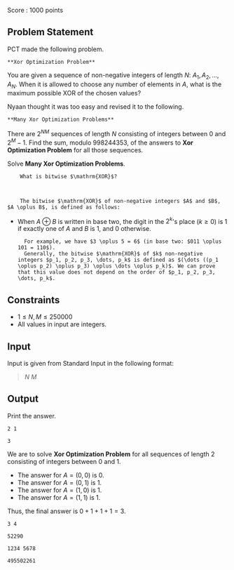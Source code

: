 Score : $1000$ points

## Problem Statement

PCT made the following problem.

    **Xor Optimization Problem**
    

You are given a sequence of non-negative integers of length $N$: $A_1,A_2,...,A_N$. When it is allowed to choose any number of elements in $A$, what is the maximum possible $\mathrm{XOR}$ of the chosen values?

Nyaan thought it was too easy and revised it to the following.

    **Many Xor Optimization Problems**
    

There are $2^{NM}$ sequences of length $N$ consisting of integers between $0$ and $2^M-1$. Find the sum, modulo $998244353$, of the answers to **Xor Optimization Problem** for all those sequences.

Solve **Many Xor Optimization Problems**.

    
        What is bitwise $\mathrm{XOR}$?
    
    

        The bitwise $\mathrm{XOR}$ of non-negative integers $A$ and $B$, $A \oplus B$, is defined as follows:
        

- When $A \oplus B$ is written in base two, the digit in the $2^k$'s place ($k \geq 0$) is $1$ if exactly one of $A$ and $B$ is $1$, and $0$ otherwise.

        For example, we have $3 \oplus 5 = 6$ (in base two: $011 \oplus 101 = 110$).  
        Generally, the bitwise $\mathrm{XOR}$ of $k$ non-negative integers $p_1, p_2, p_3, \dots, p_k$ is defined as $(\dots ((p_1 \oplus p_2) \oplus p_3) \oplus \dots \oplus p_k)$. We can prove that this value does not depend on the order of $p_1, p_2, p_3, \dots, p_k$.
    

## Constraints

- $1 \le N,M \le 250000$
- All values in input are integers.

## Input

Input is given from Standard Input in the following format:

> $N$ $M$

## Output

Print the answer.

```input1
2 1
```

```output1
3
```

We are to solve **Xor Optimization Problem** for all sequences of length $2$ consisting of integers between $0$ and $1$.

- The answer for $A=(0,0)$ is $0$.
- The answer for $A=(0,1)$ is $1$.
- The answer for $A=(1,0)$ is $1$.
- The answer for $A=(1,1)$ is $1$.

Thus, the final answer is $0+1+1+1=3$.

```input2
3 4
```

```output2
52290
```

```input3
1234 5678
```

```output3
495502261
```